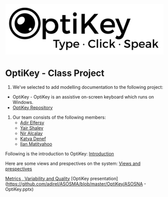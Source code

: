 ![certum Logo](images/logo.png)
<!-- -->

# OptiKey - Class Project

1. We've selected to add modelling documentation to the following project: 
  - OptiKey - OptiKey is an assistive on-screen keyboard which runs on Windows.
  - [OptiKey Repository](https://github.com/OptiKey/OptiKey)
1. Our team consists of the following members:
    - [Adir Elfersy](https://github.com/adirel)
    - [Yair Shalev](https://github.com/Yairishalev)
    - [Nir Alcalay](https://github.com/niral)
    - [Katya Denef](https://github.com/katyadenef)
    - [Ilan Matityahoo](https://github.com/ilanMatityahoo)

Following is the introduction to OptiKey: 
[Introduction](https://github.com/adirel/ASOSMA/blob/master/OptiKey/Introduction.md)

Here are some views and prespectives on the system: 
[Views and prespectives](https://github.com/adirel/ASOSMA/blob/master/OptiKey/viewsandprespectives.md)

[Metrics , Variability and Quality](https://github.com/adirel/ASOSMA/blob/master/OptiKey/MetricsVariabilityQuality.md)
[OptiKey presentation](https://github.com/adirel/ASOSMA/blob/master/OptiKey/ASOSNA - OptiKey.pptx)


